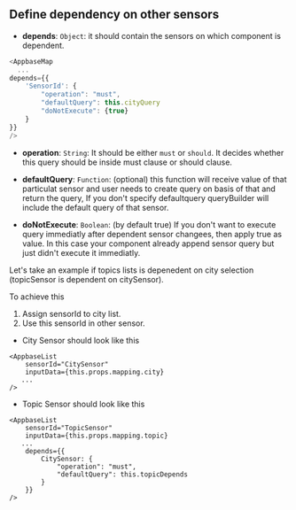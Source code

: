 ## Define dependency on other sensors
- **depends**: `Object`: it should contain the sensors on which component is dependent.

```js
<AppbaseMap 
  ...
depends={{
    'SensorId': {
        "operation": "must",
        "defaultQuery": this.cityQuery
        "doNotExecute": {true}
    }
}}
/>
```
- **operation**: `String`: It should be either `must` or `should`. It decides whether this query should be inside must clause or should clause.

- **defaultQuery**: `Function`: (optional) this function will receive value of that particulat sensor and user needs to create query on basis of that and return the query, If you don't specify defaultquery queryBuilder will include the default query of that sensor.

- **doNotExecute**: `Boolean`: (by default true) If you don't want to execute query immediatly after dependent sensor changees, then apply true as value. In this case your component already append sensor query but just didn't execute it immediatly.

Let's take an example if topics lists is depenedent on city selection (topicSensor is dependent on citySensor).

To achieve this
1. Assign sensorId to city list.
2. Use this sensorId in other sensor.

- City Sensor should look like this
```
<AppbaseList
    sensorId="CitySensor"
    inputData={this.props.mapping.city} 
   ...
/>
```

- Topic Sensor should look like this
```
<AppbaseList
    sensorId="TopicSensor"
    inputData={this.props.mapping.topic} 
   ...
    depends={{
        CitySensor: {
            "operation": "must",
            "defaultQuery": this.topicDepends
        }
    }}
/>
```
